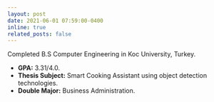 ```yaml
---
layout: post
date: 2021-06-01 07:59:00-0400
inline: true
related_posts: false
---
```


Completed B.S Computer Engineering in Koc University, Turkey.
- **GPA:** 3.31/4.0.
- **Thesis Subject:** Smart Cooking Assistant using object detection technologies.
- **Double Major:** Business Administration.

